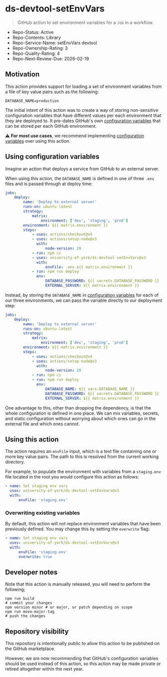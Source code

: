 # ds-devtool-setEnvVars

> GitHub action to set environment variables for a `Job` in a workflow.

- Repo-Status: Active
- Repo-Contents: Library
- Repo-Service-Name: setEnvVars devtool
- Repo-Ownership-Rating: 3
- Repo-Quality-Rating: 4
- Repo-Next-Review-Due: 2026-02-19

## Motivation

This action provides support for loading a set of environment variables from a file of key value pairs such as the following:

```dotenv
DATABASE_NAME=production
```

The initial intent of this action was to create a way of storing non-sensitive configuration variables that have different values per each environment that they are deployed to. It pre-dates GitHub's own [configuration variables] that can be stored per each GitHub environment.

:warning: **For most use cases**, we recommend implementing [configuration variables] over using this action.

## Using configuration variables

Imagine an action that deploys a service from GitHub to an external server.

When using this action, the `DATABASE_NAME` is defined in one of three `.env` files and is passed through at deploy time:

```yml
jobs:
    deploy:
        name: 'Deploy to external server'
        runs-on: ubuntu-latest
        strategy:
            matrix:
                environment: ['dev', 'staging', 'prod']
        environment: ${{ matrix.environment }}
        steps:
            - uses: actions/checkout@v4
            - uses: actions/setup-node@v3
              with:
                  node-version: 20
            - run: npm ci
            - uses: university-of-york/ds-devtool-setEnvVars@v3
              with:
                  envFile: .env.${{ matrix.environment }}
            - run: npm run deploy
              env:
                  DATABASE_PASSWORD: ${{ secrets.DATABASE_PASSWORD }}
                  EXTERNAL_SERVER: ${{ matrix.environment }}
```

Instead, by storing the `DATABASE_NAME` in [configuration variables] for each of our three environments, we can pass the variable directly to our deployment step:

```yml
jobs:
    deploy:
        name: 'Deploy to external server'
        runs-on: ubuntu-latest
        strategy:
            matrix:
                environment: ['dev', 'staging', 'prod']
        environment: ${{ matrix.environment }}
        steps:
            - uses: actions/checkout@v4
            - uses: actions/setup-node@v3
              with:
                  node-version: 20
            - run: npm ci
            - run: npm run deploy
              env:
                  DATABASE_NAME: ${{ vars.DATABASE_NAME }}
                  DATABASE_PASSWORD: ${{ secrets.DATABASE_PASSWORD }}
                  EXTERNAL_SERVER: ${{ matrix.environment }}
```

One advantage to this, other than dropping the dependency, is that the whole configuration is defined in one place. We can mix variables, secrets, and static configuration without worrying about which ones can go in the external file and which ones cannot.

## Using this action

The action requires an `envFile` input, which is a text file containing one or more key value pairs. The path to this is resolved from the current working directory.

For example, to populate the environment with variables from a `staging.env` file located in the root you would configure this action as follows:

```yml
- name: Set staging env vars
  uses: university-of-york/ds-devtool-setEnvVars@v3
  with:
      envFile: 'staging.env'
```

### Overwriting existing variables

By default, this action will not replace environment variables that have been previously defined. You may change this by setting the `overwrite` flag:

```yml
- name: Set staging env vars
  uses: university-of-york/ds-devtool-setEnvVars@v3
  with:
      envFile: 'staging.env'
      overwrite: true
```

## Developer notes

Note that this action is manually released, you will need to perform the following;

```shell
npm run build
# commit your changes
npm version minor # or major, or patch depending on scope
npm run move-major-tag
# push the changes
```

[configuration variables]: https://docs.github.com/en/actions/learn-github-actions/variables#using-the-vars-context-to-access-configuration-variable-values

## Repository visibility

This repository is intentionally public to allow this action to be published on the GitHub marketplace.

However, we are now recommending that GitHub's configuration variables should be used instead of this action, so this action may be made private or retired altogether within the next year.
